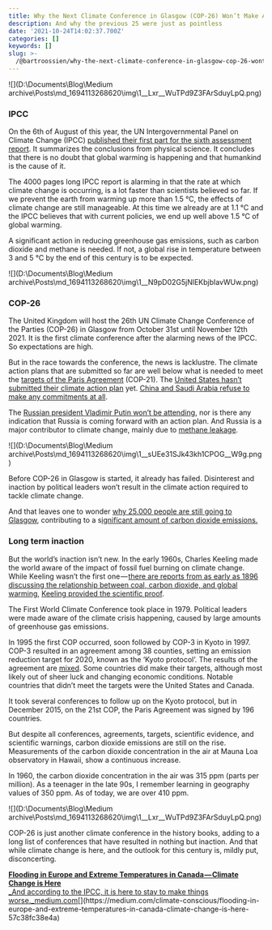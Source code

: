 ```yaml
---
title: Why the Next Climate Conference in Glasgow (COP-26) Won’t Make Any Difference
description: And why the previous 25 were just as pointless
date: '2021-10-24T14:02:37.700Z'
categories: []
keywords: []
slug: >-
  /@bartroossien/why-the-next-climate-conference-in-glasgow-cop-26-wont-make-any-difference-ca53e3b6c052
---
```


![](D:\Documents\Blog\Medium archive\Posts\md_1694113268620\img\1__Lxr__WuTPd9Z3FArSduyLpQ.png)

### IPCC

On the 6th of August of this year, the UN Intergovernmental Panel on Climate Change (IPCC) [published their first part for the sixth assessment report](https://www.ipcc.ch/report/sixth-assessment-report-working-group-i/). It summarizes the conclusions from physical science. It concludes that there is no doubt that global warming is happening and that humankind is the cause of it.

The 4000 pages long IPCC report is alarming in that the rate at which climate change is occurring, is a lot faster than scientists believed so far. If we prevent the earth from warming up more than 1.5 °C, the effects of climate change are still manageable. At this time we already are at 1.1 °C and the IPCC believes that with current policies, we end up well above 1.5 °C of global warming.

A significant action in reducing greenhouse gas emissions, such as carbon dioxide and methane is needed. If not, a global rise in temperature between 3 and 5 °C by the end of this century is to be expected.

![](D:\Documents\Blog\Medium archive\Posts\md_1694113268620\img\1__N9pD02G5jNlEKbjbIavWUw.png)

### COP-26

The United Kingdom will host the 26th UN Climate Change Conference of the Parties (COP-26) in Glasgow from October 31st until November 12th 2021. It is the first climate conference after the alarming news of the IPCC. So expectations are high.

But in the race towards the conference, the news is lacklustre. The climate action plans that are submitted so far are well below what is needed to meet the [targets of the Paris Agreement](https://www.theguardian.com/environment/2021/sep/27/cop26-climate-talks-will-not-fulfil-aims-of-paris-agreement-key-players-warn) (COP-21). The [United States hasn’t submitted their climate action plan](https://www.scientificamerican.com/article/world-waits-for-specifics-on-u-s-climate-plan1/) yet. [China and Saudi Arabia refuse to make any commitments at all](https://inews.co.uk/news/environment/cop-26-china-and-saudi-arabia-miss-deadline-to-submit-climate-change-plans-in-blow-to-uk-ambitions-1248872).

The [Russian president Vladimir Putin won’t be attending](https://www.washingtonpost.com/world/europe/putin-cop26-climate-summit/2021/10/20/a3c80208-319c-11ec-8036-7db255bff176_story.html), nor is there any indication that Russia is coming forward with an action plan. And Russia is a major contributor to climate change, mainly due to [methane leakage](https://www.washingtonpost.com/climate-environment/interactive/2021/russia-greenhouse-gas-emissions/?itid=lk_interstitial_manual_10).

![](D:\Documents\Blog\Medium archive\Posts\md_1694113268620\img\1__sUEe31SJk43kh1CPOG__W9g.png)

Before COP-26 in Glasgow is started, it already has failed. Disinterest and inaction by political leaders won’t result in the climate action required to tackle climate change.

And that leaves one to wonder [why 25.000 people are still going to Glasgow](https://www.bbc.com/news/science-environment-58925049), contributing to a s[ignificant amount of carbon dioxide emissions.](https://bartroossien.com/how-much-co2-does-a-climate-change-conference-emit-c082202175bf)

### Long term inaction

But the world’s inaction isn’t new. In the early 1960s, Charles Keeling made the world aware of the impact of fossil fuel burning on climate change. While Keeling wasn’t the first one — [there are reports from as early as 1896 discussing the relationship between coal, carbon dioxide, and global warming](https://friendsofscience.org/assets/documents/Arrhenius%201906,%20final.pdf), [Keeling provided the scientific proof](https://www.acs.org/content/acs/en/education/whatischemistry/landmarks/keeling-curve.html).

The First World Climate Conference took place in 1979. Political leaders were made aware of the climate crisis happening, caused by large amounts of greenhouse gas emissions.

In 1995 the first COP occurred, soon followed by COP-3 in Kyoto in 1997. COP-3 resulted in an agreement among 38 counties, setting an emission reduction target for 2020, known as the ‘Kyoto protocol’. The results of the agreement are [mixed](https://www.newscientist.com/article/2093579-was-kyoto-climate-deal-a-success-figures-reveal-mixed-results/). Some countries did make their targets, although most likely out of sheer luck and changing economic conditions. Notable countries that didn’t meet the targets were the United States and Canada.

It took several conferences to follow up on the Kyoto protocol, but in December 2015, on the 21st COP, the Paris Agreement was signed by 196 countries.

But despite all conferences, agreements, targets, scientific evidence, and scientific warnings, carbon dioxide emissions are still on the rise. Measurements of the carbon dioxide concentration in the air at Mauna Loa observatory in Hawaii, show a continuous increase.

In 1960, the carbon dioxide concentration in the air was 315 ppm (parts per million). As a teenager in the late 90s, I remember learning in geography values of 350 ppm. As of today, we are over 410 ppm.

![](D:\Documents\Blog\Medium archive\Posts\md_1694113268620\img\1__Lxr__WuTPd9Z3FArSduyLpQ.png)

COP-26 is just another climate conference in the history books, adding to a long list of conferences that have resulted in nothing but inaction. And that while climate change is here, and the outlook for this century is, mildly put, disconcerting.

[**Flooding in Europe and Extreme Temperatures in Canada — Climate Change is Here**  
_And according to the IPCC, it is here to stay to make things worse._medium.com](https://medium.com/climate-conscious/flooding-in-europe-and-extreme-temperatures-in-canada-climate-change-is-here-57c38fc38e4a "https://medium.com/climate-conscious/flooding-in-europe-and-extreme-temperatures-in-canada-climate-change-is-here-57c38fc38e4a")[](https://medium.com/climate-conscious/flooding-in-europe-and-extreme-temperatures-in-canada-climate-change-is-here-57c38fc38e4a)